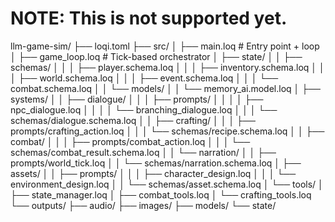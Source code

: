# NOTE: This is not supported yet.

llm-game-sim/
├── loqi.toml
├── src/
│   ├── main.loq                  # Entry point + loop
│   ├── game_loop.loq             # Tick-based orchestrator
│   ├── state/
│   │   ├── schemas/
│   │   │   ├── player.schema.loq
│   │   │   ├── inventory.schema.loq
│   │   │   ├── world.schema.loq
│   │   │   ├── event.schema.loq
│   │   │   └── combat.schema.loq
│   │   └── models/
│   │       └── memory_ai.model.loq
│   ├── systems/
│   │   ├── dialogue/
│   │   │   ├── prompts/
│   │   │   │   ├── npc_dialogue.loq
│   │   │   │   └── branching_dialogue.loq
│   │   │   └── schemas/dialogue.schema.loq
│   │   ├── crafting/
│   │   │   ├── prompts/crafting_action.loq
│   │   │   └── schemas/recipe.schema.loq
│   │   ├── combat/
│   │   │   ├── prompts/combat_action.loq
│   │   │   └── schemas/combat_result.schema.loq
│   │   └── narration/
│   │       ├── prompts/world_tick.loq
│   │       └── schemas/narration.schema.loq
│   ├── assets/
│   │   ├── prompts/
│   │   │   ├── character_design.loq
│   │   │   └── environment_design.loq
│   │   └── schemas/asset.schema.loq
│   └── tools/
│       ├── state_manager.loq
│       ├── combat_tools.loq
│       └── crafting_tools.loq
└── outputs/
    ├── audio/
    ├── images/
    ├── models/
    └── state/
